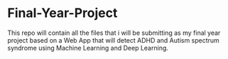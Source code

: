 # Final-Year-Project
This repo will contain all the files that i will be submitting as my final year project based on a Web App that will detect ADHD and Autism spectrum syndrome using Machine Learning and Deep Learning.
